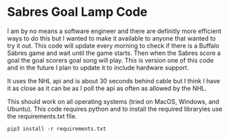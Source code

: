 # Sabres Goal Lamp Code

I am by no means a software engineer and there are definitly more efficient ways to do this but I wanted to make it available to anyone that wanted to try it out. This code will update every morning to check if there is a Buffalo Sabres game and wait until the game starts. Then when the Sabres score a goal the goal scorers goal song will play. This is version one of this code and in the future I plan to update it to include hardware support. 

It uses the NHL api and is about 30 seconds behind cable but I think I have it as close as it can be as I poll the api as often as allowed by the NHL. 

This should work on all operating systems (tried on MacOS, Windows, and Ubuntu). This code requires python and to install the required libraryies use the requirements.txt file.

```pip3 install -r requirements.txt```
